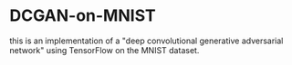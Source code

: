# DCGAN-on-MNIST
this is an implementation of a "deep convolutional generative adversarial network" using TensorFlow on the MNIST dataset.
